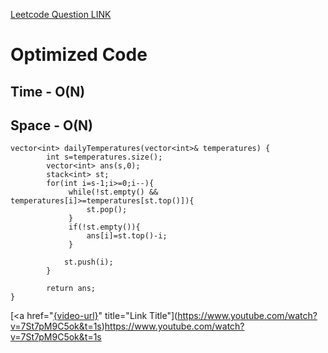 [Leetcode Question LINK](https://leetcode.com/problems/daily-temperatures)

# Optimized Code
## Time - O(N)
## Space - O(N)   

```
vector<int> dailyTemperatures(vector<int>& temperatures) {
        int s=temperatures.size();
        vector<int> ans(s,0);
        stack<int> st;
        for(int i=s-1;i>=0;i--){
             while(!st.empty() && temperatures[i]>=temperatures[st.top()]){
                 st.pop();
             }
             if(!st.empty()){
                 ans[i]=st.top()-i;
             }

            st.push(i);
        }

        return ans;
}
```
[<a href="[{video-url}](https://www.youtube.com/watch?v=7St7pM9C5ok&t=1s)" title="Link Title"](https://www.youtube.com/watch?v=7St7pM9C5ok&t=1s)https://www.youtube.com/watch?v=7St7pM9C5ok&t=1s
